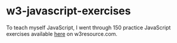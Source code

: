 # w3-javascript-exercises
To teach myself JavaScript, I went through 150 practice JavaScript exercises available [here](https://www.w3resource.com/javascript-exercises/javascript-basic-exercises.php) on w3resource.com. 
